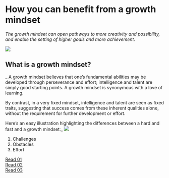 # How you can benefit from a growth mindset
_The growth mindset can open pathways to more creativity and possibility, and enable the setting of higher goals and more achievement._



![](https://3kllhk1ibq34qk6sp3bhtox1-wpengine.netdna-ssl.com/wp-content/uploads/2015/11/growth-mindset.png)

## What is a growth mindset?
_ A growth mindset believes that one’s fundamental abilities may be developed through perseverance and effort; intelligence and talent are simply good starting points. A growth mindset is synonymous with a love of learning.

By contrast, in a very fixed mindset, intelligence and talent are seen as fixed traits, suggesting that success comes from these inherent qualities alone, without the requirement for further development or effort.

Here’s an easy illustration highlighting the differences between a hard and fast and a growth mindset:_
![](https://3kllhk1ibq34qk6sp3bhtox1-wpengine.netdna-ssl.com/wp-content/uploads/NewGrowthMindset2.png)
1. Challenges
2. Obstacles
3. Effort


[Read 01](https://qasem-moh.github.io/reading-notes/read01)<br>
[Read 02](https://qasem-moh.github.io/reading-notes/read02)<br>
[Read 03](https://qasem-moh.github.io/reading-notes/read03)




